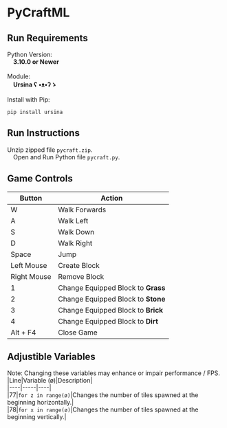 # PyCraftML
## Run Requirements  
Python Version:  
&emsp;**3.10.0 or Newer**  
<br/>
Module:  
&emsp;**Ursina ʕ •ᴥ•ʔゝ**  
<br/>
Install with Pip:  
```  
pip install ursina  
```  
## Run Instructions  
Unzip zipped file ```pycraft.zip```.  
&emsp;Open and Run Python file ```pycraft.py```.  
## Game Controls  
|Button|Action|  
|----|-----|  
|W|Walk Forwards|  
|A|Walk Left|  
|S|Walk Down|  
|D|Walk Right|  
|Space|Jump|  
|Left Mouse|Create Block|  
|Right Mouse|Remove Block|  
|1|Change Equipped Block to **Grass**|  
|2|Change Equipped Block to **Stone**|  
|3|Change Equipped Block to **Brick**|  
|4|Change Equipped Block to **Dirt**|  
|Alt + F4|Close Game|  
## Adjustible Variables  
Note: Changing these variables may enhance or impair performance / FPS.  
|Line|Variable (ø)|Description|  
|----|-----|----|  
|77|```for z in range(ø)```|Changes the number of tiles spawned at the beginning horizontally.|  
|78|```for x in range(ø)```|Changes the number of tiles spawned at the beginning vertically.|  
